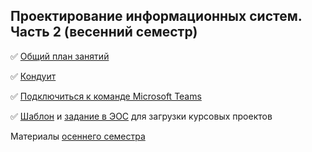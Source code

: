 ## Проектирование информационных систем. Часть 2 (весенний семестр)

✅ [Общий план занятий](https://github.com/stankin/design-part-2/wiki)

✅ [Кондуит](https://docs.google.com/spreadsheets/d/16g3jpRQDN3BdTuhRHKCbeM7tw3x-G1Yr0rigUGDBti4/edit#gid=1451005473)

✅ [Подключиться к команде Microsoft Teams](https://teams.microsoft.com/l/team/19%3a3j5VmVBBVEdSkyKXdt2fHiyVF_J_QbnIbQkjXcEz3501%40thread.tacv2/conversations?groupId=10a5bf25-5865-486b-8bea-2dd74dc66219&tenantId=fc6821dc-cc93-4bf0-bdd7-a278d6dba3ea)

✅ [Шаблон](https://github.com/stankin/design-part-2/wiki/cp-template) и [задание в ЭОС](https://edu.stankin.ru/mod/assign/view.php?id=105070) для загрузки курсовых проектов

Материалы [осеннего семестра](https://github.com/stankin/design-part-1)
